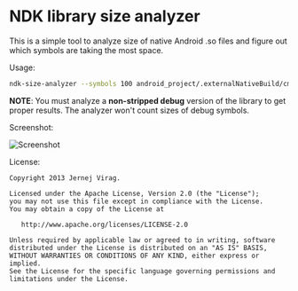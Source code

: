 NDK library size analyzer
==========================

This is a simple tool to analyze size of native Android .so files and figure out which symbols are taking the most space.

Usage:

```bash
ndk-size-analyzer --symbols 100 android_project/.externalNativeBuild/cmake/debug/obj/armeabi-v7a/libnative.so
```

**NOTE**: You must analyze a **non-stripped debug** version of the library to get proper results. The analyzer won't count sizes of debug symbols.

Screenshot:

![Screenshot](https://raw.githubusercontent.com/izacus/android-ndk-size-analyzer/master/doc/screenshot.png)

License:

```
Copyright 2013 Jernej Virag.

Licensed under the Apache License, Version 2.0 (the "License");
you may not use this file except in compliance with the License.
You may obtain a copy of the License at

   http://www.apache.org/licenses/LICENSE-2.0

Unless required by applicable law or agreed to in writing, software
distributed under the License is distributed on an "AS IS" BASIS,
WITHOUT WARRANTIES OR CONDITIONS OF ANY KIND, either express or implied.
See the License for the specific language governing permissions and
limitations under the License.
```
